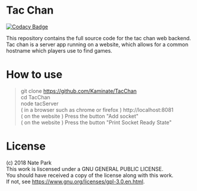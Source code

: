 # Tac Chan  

[![Codacy Badge](https://api.codacy.com/project/badge/Grade/df150cb15a1c4555896cdfe050f40f1b)](https://www.codacy.com/app/Kaminate/tacChan?utm_source=github.com&utm_medium=referral&utm_content=Kaminate/tacChan&utm_campaign=badger)

This repository contains the full source code for the tac chan web backend.  
Tac chan is a server app running on a website, which allows for a common hostname 
which players use to find games.  

# How to use

> git clone https://github.com/Kaminate/TacChan  
> cd TacChan  
> node tacServer  
> ( in a browser such as chrome or firefox ) http://localhost:8081  
> ( on the website ) Press the button "Add socket"  
> ( on the website ) Press the button "Print Socket Ready State"  



# License  
(c) 2018 Nate Park  
This work is liscensed under a GNU GENERAL PUBLIC LICENSE.  
You should have received a copy of the license along with this work.  
If not, see <https://www.gnu.org/licenses/gpl-3.0.en.html>.  










